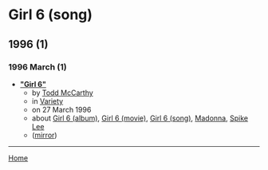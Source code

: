 # Girl 6 (song)

## 1996 (1)

### 1996 March (1)

 - [**"Girl 6"**](https://variety.com/1996/film/reviews/girl-6-2-1200445294/)
    - by [Todd McCarthy](../../../authors/todd-mccarthy/index.md)
    - in [Variety](../../../publications/variety/index.md)
    - on 27 March 1996
    - about [Girl 6 (album)](../../../topics/album/girl-6/index.md), [Girl 6 (movie)](../../../topics/movie/girl-6/index.md), [Girl 6 (song)](../../../topics/song/girl-6/index.md), [Madonna](../../../topics/madonna/index.md), [Spike Lee](../../../topics/spike-lee/index.md)
    - ([mirror](https://web.archive.org/web/*/https://variety.com/1996/film/reviews/girl-6-2-1200445294/))

----

[Home](../index.md)

